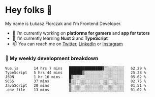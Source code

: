 # Hey folks 👋

My name is Łukasz Florczak and I'm Frontend Developer. 

- 🔭 I’m currently working on **platforms for gamers** and **app for tutors**
- 🌱 I’m currently learning **Nuxt 3** and **TypeScript**
- 📫 You can reach me on [Twitter](https://twitter.com/lukaszflorczak), [LinkedIn](https://pl.linkedin.com/in/lukasz-florczak) or [Instagram](https://instagram.com/lukaszflorczak)


### 🧮 My weekly development breakdown

<!--START_SECTION:waka-->

```text
Vue.js       14 hrs 7 mins   ███████████████▓░░░░░░░░░   62.29 %
TypeScript   5 hrs 44 mins   ██████▒░░░░░░░░░░░░░░░░░░   25.28 %
JSON         1 hr 16 mins    █▒░░░░░░░░░░░░░░░░░░░░░░░   05.62 %
SCSS         37 mins         ▓░░░░░░░░░░░░░░░░░░░░░░░░   02.75 %
JavaScript   20 mins         ▒░░░░░░░░░░░░░░░░░░░░░░░░   01.51 %
.env file    13 mins         ▒░░░░░░░░░░░░░░░░░░░░░░░░   01.02 %
```

<!--END_SECTION:waka-->

<!--
**lukaszflorczak/lukaszflorczak** is a ✨ _special_ ✨ repository because its `README.md` (this file) appears on your GitHub profile.

Here are some ideas to get you started:

- 🔭 I’m currently working on ...
- 🌱 I’m currently learning ...
- 👯 I’m looking to collaborate on ...
- 🤔 I’m looking for help with ...
- 💬 Ask me about ...
- 📫 How to reach me: ...
- 😄 Pronouns: ...
- ⚡ Fun fact: ...
-->
